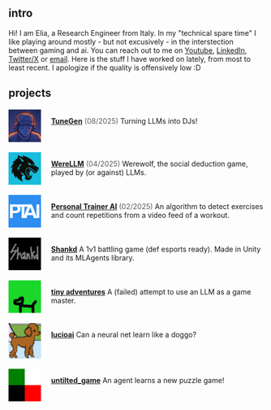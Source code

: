 ## intro
Hi! I am Elia, a Research Engineer from Italy. In my "technical spare time" I like playing around mostly - but not excusively - in the interstection between gaming and ai. You can reach out to me on [Youtube](https://www.youtube.com/@codewithnohands), [LinkedIn](https://www.linkedin.com/in/elia-chinellato-041a695a/), [Twitter/X](https://twitter.com/codewithnohands) or [email](email:eliachinellato@gmail.com). Here is the stuff I have worked on lately, from most to least recent. I apologize if the quality is offensively low :D 

## projects
<div style="display: flex; align-items: flex-start; margin-top: 20px;">  
<img src="assets/tunegen_icon.png" alt="Image" style="width: 64px; height: auto; margin-right: 20px;"> 
<p><a href="projects/tunegen.html"><b>TuneGen</b></a> <span style="opacity:0.7;">(08/2025)</span> Turning LLMs into DJs! </p>
</div>

<div style="display: flex; align-items: flex-start; margin-top: 20px;">  
<img src="assets/werellm_logo.png" alt="Image" style="width: 64px; height: auto; margin-right: 20px;"> 
<p><a href="projects/werewolf_llm.html"><b>WereLLM</b></a> <span style="opacity:0.7;">(04/2025)</span> Werewolf, the social deduction game, played by (or against) LLMs. </p>
</div>

<div style="display: flex; align-items: flex-start; margin-top: 20px;">  
<img src="assets/ptai_logo.png" alt="Image" style="width: 64px; height: auto; margin-right: 20px;"> 
<p><a href="projects/ptai.html"><b>Personal Trainer AI</b></a> <span style="opacity:0.7;">(02/2025)</span> An algorithm to detect exercises and count repetitions from a video feed of a workout. </p>
</div>

<div style="display: flex; align-items: flex-start; margin-top: 20px;">  
<img src="assets/shankd_logo.png" alt="Image" style="width: 64px; height: auto; margin-right: 20px;"> 
<p><a href="projects/shankd.html"><b>Shankd</b></a> A 1v1 battling game (def esports ready). Made in Unity and its MLAgents library. </p>
</div>

<div style="display: flex; align-items: flex-start; margin-top: 20px;"> 
<img src="assets/tiny_adv_icon.png" alt="Image" style="width: 64px; height: auto; margin-right: 20px;">  
<p><a href="projects/tinyadventures.html"><b>tiny adventures</b></a> A (failed) attempt to use an LLM as a game master.
</p>
</div>

<div style="display: flex; align-items: flex-start; margin-top: 20px;"> 
<img src="assets/lucio_icon.png" alt="Image" style="width: 64px; height: auto; margin-right: 20px;">  
<p><a href="projects/lucioai.html"><b>lucioai</b></a> Can a neural net learn like a doggo?  
</p>
</div>

<div style="display: flex; align-items: flex-start; margin-top: 20px;"> 
<img src="assets/qlbrowser.png" alt="Image" style="width: 64px; height: auto; margin-right: 20px;">  
<p><a href="projects/qlbrowser.html"><b>untilted_game</b></a> An agent learns a new puzzle game!
</p>
</div>
